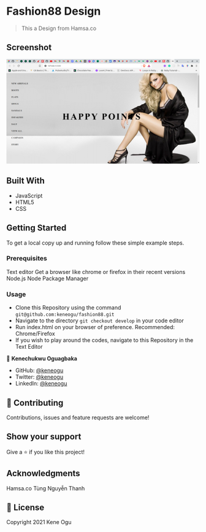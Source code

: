 # Fashion88 Design

> This a Design from Hamsa.co

## Screenshot

![App screenshot](images/Screenshot.png)

## Built With

- JavaScript
- HTML5
- CSS

## Getting Started

To get a local copy up and running follow these simple example steps.

### Prerequisites

Text editor
Get a browser like chrome or firefox in their recent versions
Node.js
Node Package Manager

### Usage

- Clone this Repository using the command `git@github.com:keneogu/fashion88.git`
- Navigate to the directory `git checkout develop` in your code editor
- Run index.html on your browser of preference. Recommended: Chrome/Firefox
- If you wish to play around the codes, navigate to this Repository in the Text Editor

👤 **Kenechukwu Oguagbaka**

- GitHub: [@keneogu](https://github.com/keneogu)
- Twitter: [@keneogu](https://twitter.com/keneogu)
- LinkedIn: [@keneogu](https://www.linkedin.com/in/kene-ogu/)

## 🤝 Contributing

Contributions, issues and feature requests are welcome!

## Show your support

Give a ⭐️ if you like this project!

## Acknowledgments

Hamsa.co
Tùng Nguyễn Thanh

## 📝 License

Copyright 2021 Kene Ogu